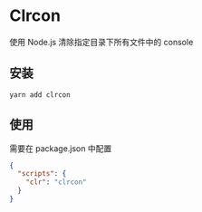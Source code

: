 # Clrcon

使用 Node.js 清除指定目录下所有文件中的 console

## 安装

```shell script
yarn add clrcon
```

## 使用

需要在 package.json 中配置

```json
{
  "scripts": {
    "clr": "clrcon"
  }
}
```

